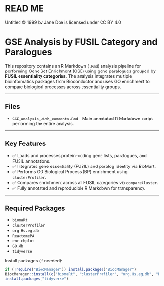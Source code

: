 # READ ME

<a href="https://creativecommons.org">Untitled</a> © 1999 by <a href="https://creativecommons.org">Jane Doe</a> is licensed under <a href="https://creativecommons.org/licenses/by/4.0/">CC BY 4.0</a><img src="https://mirrors.creativecommons.org/presskit/icons/cc.svg" alt="" style="max-width: 1em;max-height:1em;margin-left: .2em;"><img src="https://mirrors.creativecommons.org/presskit/icons/by.svg" alt="" style="max-width: 1em;max-height:1em;margin-left: .2em;">


# GSE Analysis by FUSIL Category and Paralogues

This repository contains an R Markdown (`.Rmd`) analysis pipeline for performing Gene Set Enrichment (GSE) using gene paralogues grouped by **FUSIL essentiality categories**. The analysis integrates multiple bioinformatics packages from Bioconductor and uses GO enrichment to compare biological processes across essentiality groups.

---

## Files

- `GSE_analysis_with_comments.Rmd` – Main annotated R Markdown script performing the entire analysis.

---

## Key Features

- ✅ Loads and processes protein-coding gene lists, paralogues, and FUSIL annotations.
- ✅ Integrates gene essentiality (FUSIL) and paralog identity via BioMart.
- ✅ Performs GO Biological Process (BP) enrichment using `clusterProfiler`.
- ✅ Compares enrichment across all FUSIL categories via `compareCluster`.
- ✅ Fully annotated and reproducible R Markdown for transparency.

---

## Required Packages

- `biomaRt`
- `clusterProfiler`
- `org.Hs.eg.db`
- `ReactomePA`
- `enrichplot`
- `GO.db`
- `tidyverse`

Install packages (if needed):

```r
if (!require("BiocManager")) install.packages("BiocManager")
BiocManager::install(c("biomaRt", "clusterProfiler", "org.Hs.eg.db", "ReactomePA", "enrichplot", "GO.db"))
install.packages("tidyverse")


